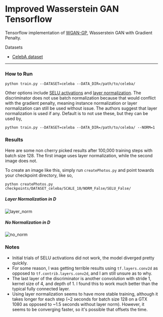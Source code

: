 # Improved Wasserstein GAN Tensorflow

Tensorflow implementation of [WGAN-GP](https://arxiv.org/pdf/1704.00028.pdf), Wasserstein GAN with Gradient Penalty.

Datasets
* [CelebA dataset](https://www.dropbox.com/sh/8oqt9vytwxb3s4r/AADIKlz8PR9zr6Y20qbkunrba/Img/img_align_celeba.zip)

___

### How to Run
`python train.py --DATASET=celeba --DATA_DIR=/path/to/celeba/`

Other options include [SELU activations](https://arxiv.org/abs/1706.02515) and
[layer normalization](https://arxiv.org/abs/1607.06450). The discriminator does
not use batch normalization because that would conflict with the gradient penalty,
meaning instance normalization or layer normalization can still be used without issue.
The authors suggest that layer normalization is used if any. Default is to not use these,
but they can be used by,

`python train.py --DATASET=celeba --DATA_DIR=/path/to/celeba/ --NORM=1`


### Results
Here are some non cherry picked results after 100,000 training steps with batch size 128. The first
image uses layer normalization, while the second image does not.

To create an image like this, simply run `createPhotos.py` and point towards your checkpoint directory, like so,

`python createPhotos.py checkpoints/DATASET_celeba/SCALE_10/NORM_False/SELU_False/`

##### Layer Normalization in D
![layer_norm](http://i.imgur.com/dYbqddh.jpg)

##### No Normalization in D
![no_norm](http://i.imgur.com/CSIZ7kl.jpg)

### Notes
- Initial trials of SELU activations did not work, the model diverged pretty quickly.
- For some reason, I was getting terrible results using `tf.layers.conv2d` as opposed
to `tf.contrib.layers.conv2d`, and I am still unsure as to why.
- The last layer of the discriminator is another convolution with stride 1, kernel size of 4,
and depth of 1. I found this to work much better than the typical fully connected layer.
- Using layer normalization seems to have more stable training, although it takes longer
for each step (~2 seconds for batch size 128 on a GTX 1080 as opposed to ~1.5 seconds without
layer norm). However, it seems to be converging faster, so it's possible that offsets the time.
